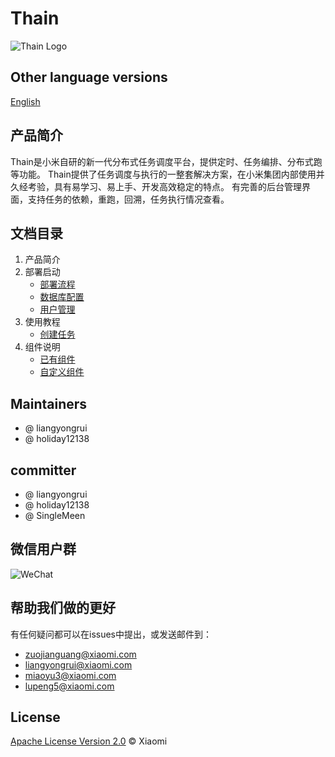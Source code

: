 <!--
 Copyright (c) 2019, Xiaomi, Inc.  All rights reserved.
 This source code is licensed under the Apache License Version 2.0, which
 can be found in the LICENSE file in the root directory of this source tree.
-->
# Thain

![Thain Logo](https://raw.githubusercontent.com/XiaoMi/Thain/master/docs/images/logo.png)

## Other language versions

[English](./readme.md)

## 产品简介

Thain是小米自研的新一代分布式任务调度平台，提供定时、任务编排、分布式跑等功能。
Thain提供了任务调度与执行的一整套解决方案，在小米集团内部使用并久经考验，具有易学习、易上手、开发高效稳定的特点。
有完善的后台管理界面，支持任务的依赖，重跑，回溯，任务执行情况查看。

## 文档目录

1. 产品简介
1. 部署启动
    - [部署流程](./docs/zh/1.部署启动/1.部署流程.md)
    - [数据库配置](./docs/zh/1.部署启动/2.数据库配置.md)
    - [用户管理](./docs/zh/1.部署启动/3.用户管理.md)
1. 使用教程
    - [创建任务](./docs/zh/2.使用教程/创建任务.md)
1. 组件说明
    - [已有组件](./docs/zh/3.组件说明/1.已有组件.md)
    - [自定义组件](./docs/zh/3.组件说明/2.自定义组件.md)

## Maintainers

- @ liangyongrui
- @ holiday12138

## committer

- @ liangyongrui
- @ holiday12138
- @ SingleMeen

## 微信用户群
![WeChat](http://cdn.cnbj1.fds.api.mi-img.com/thain/WechatIMG.png)

## 帮助我们做的更好
有任何疑问都可以在issues中提出，或发送邮件到：
- zuojianguang@xiaomi.com
- liangyongrui@xiaomi.com
- miaoyu3@xiaomi.com
- lupeng5@xiaomi.com

## License

[Apache License Version 2.0](LICENSE) © Xiaomi
